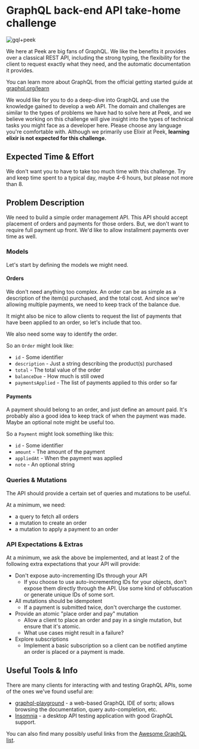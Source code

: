 # GraphQL back-end API take-home challenge

![gql+peek](https://user-images.githubusercontent.com/221693/62170358-f89cfd80-b2df-11e9-9488-e913f1866613.png)

We here at Peek are big fans of GraphQL. We like the benefits it provides over a classical REST API, including the
strong typing, the flexibility for the client to request exactly what they need, and the automatic documentation it
provides.

You can learn more about GraphQL from the official getting started guide at
[graphql.org/learn](https://graphql.org/learn/)

We would like for you to do a deep-dive into GraphQL and use the knowledge gained to develop a web API. The domain and
challenges are similar to the types of problems we have had to solve here at Peek, and we believe working on this
challenge will give insight into the types of technical tasks you might face as a developer here. Please choose any
language you're comfortable with. Although we primarily use Elixir at Peek, **learning elixir is not expected for this
challenge.**

## Expected Time & Effort

We don't want you to have to take too much time with this challenge. Try and keep time spent to a typical day, maybe 4-6
hours, but please not more than 8.

## Problem Description

We need to build a simple order management API. This API should accept placement of orders and payments for those
orders. But, we don't want to require full payment up front. We'd like to allow installment payments over time as well.

### Models

Let's start by defining the models we might need.

#### Orders

We don't need anything too complex. An order can be as simple as a description of the item(s) purchased, and the total
cost. And since we're allowing multiple payments, we need to keep track of the balance due.

It might also be nice to allow clients to request the list of payments that have been applied to an order, so let's
include that too.

We also need some way to identify the order.

So an `Order` might look like:

* `id` - Some identifier
* `description` - Just a string describing the product(s) purchased
* `total` - The total value of the order
* `balanceDue` - How much is still owed
* `paymentsApplied` - The list of payments applied to this order so far

#### Payments

A payment should belong to an order, and just define an amount paid. It's probably also a good idea to keep track of
when the payment was made. Maybe an optional note might be useful too.

So a `Payment` might look something like this:

* `id` - Some identifier
* `amount` - The amount of the payment
* `appliedAt` - When the payment was applied
* `note` - An optional string

### Queries & Mutations

The API should provide a certain set of queries and mutations to be useful.

At a minimum, we need:

* a query to fetch all orders
* a mutation to create an order
* a mutation to apply a payment to an order

### API Expectations & Extras

At a minimum, we ask the above be implemented, and at least 2 of the following extra expectations that your API will provide:

* Don't expose auto-incrementing IDs through your API
  * If you choose to use auto-incrementing IDs for your objects, don't expose them directly through the API. Use some
  kind of obfuscation or generate unique IDs of some sort.
* All mutations should be idempotent
  * If a payment is submitted twice, don't overcharge the customer.
* Provide an atomic "place order and pay" mutation
  * Allow a client to place an order and pay in a single mutation, but ensure that it's atomic.
  * What use cases might result in a failure?
* Explore subscriptions
  * Implement a basic subscription so a client can be notified anytime an order is placed or a payment is made.

## Useful Tools & Info

There are many clients for interacting with and testing GraphQL APIs, some of the ones we've found useful are:

* [graphql-playground](https://github.com/prisma/graphql-playground) - a web-based GraphQL IDE of sorts; allows browsing
the documentation,
query auto-completion, etc.
* [Insomnia](https://insomnia.rest/graphql/) - a desktop API testing application with good GraphQL support.

You can also find many possibly useful links from the
[Awesome GraphQL list](https://github.com/chentsulin/awesome-graphql).
